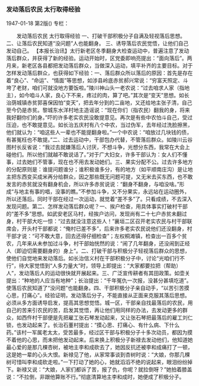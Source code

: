 ### 发动落后农民  太行取得经验

1947-01-18
第2版()
专栏：

　　发动落后农民  太行取得经验
    一、打破干部积极分子自满及轻视落后思想。
    二、让落后农民知道“没问题”人也能翻身。
    三、诱导落后农民觉悟，让他们自己发动自己。
    【本报长治讯】太行新老区冬季翻身大检查运动中，普遍注意了发动落后群众，并获得了新的经验。运动开始时，区党委即响亮提出：“面向落后”。两月来，新老区各县都把发动落后群众，当做深入运动，填平补齐的主要目标。对于怎样发动落后群众，也获得如下经验：一、落后群众所以落后的原因：首先是存在着“良心”、“命运”、“情面”等思想，如涉县岭底赤贫郝兴常说：“穷富天照定、斗垮了老财，咱们可就没地方要饭啦。”陵川神山头一老农说：“过去咱求人家（指地主），如今咱斗人家，良心下不来，疼过的肉，算了吧。”其次是“变天”思想。如长治荫城镇赤贫郭喜保因怕“变天”，把去年分到的二亩地，又还给地主张子清，自己至今仍是赤贫。黎城东水洋村地主造谣说：“现在你们（指农民）翻我的身，将来我好翻你们的身。”吓的许多老实农民没敢提意见。再次是有些中农怕斗自己，受过压迫，也不敢提意见。如长治五庆村有八个中农，当过伪军，去年经过洗脸擦黑，他们就认为：“咱这些人一辈也不能提翻身啦。”一个中农说：“咱放过几块钱的债，有甚冤枉也不敢提。”二、过去运动中，干部包办代替，不管落后群众。如陵川云谷图村长反省说：“我过去就嫌落后人讨厌，不想斗争，光想分东西，我常在大会上碰他们。所以他们就越不敢说话了。”对于广大妇女，许多干部认为：女人们不懂事，过去她们不管事，现在也不用去发动她们。三、果实分配不公。过去许多地方的分配原则是：谁提问题谁分；谁积极谁多分，有的地方（如平顺南庄沟）是让地主把东西变买成米再分给群众，因之那些既无问题可提，又无米去买东西，也不敢发言的赤贫就没有翻身机会，所以许多赤贫说说：“翻身不翻身，与咱没啥。”形成“与地主有事的唱，没事的瞧。”不参加斗争，又不分果实，永远站在运动圈外，所以还落后。同时干部在经过一次运动，就觉着“差不多”了。只看成绩，不去深入发现问题。第二、怎样发动落后群众呢？一、挨户检查，用具体事实打破村干部的“差不多”思想。如武安老区马村，经挨户访问，发现尚有二十七户赤贫未翻过身，村干部大吃一惊：“过去就没注意这些人！”襄垣二区召开老实农民与村干部联席会，开头村干部都说：“俺村已差不多”，后来许多老实农民说他们还没翻身，村干部才说：“可不敢大意，回去还得仔细检查”；左权桐滩镇，检查出一百多个贫农，几年来从未参加过斗争，村干部始恍然的说：“闹了几年翻身，还没闹到正经人（即迫切需要翻身的）身上”。二、打破干部与积极分子轻视落后群众的思想，使他们自觉地来发动落后。如长治信义村在干部积极分子中，讨论“光咱们行不行”，待大家觉悟到“人多力量大”时，领导上即提出：“大家都要拉把（帮助）人”，发动落后人的运动很快就开展起来。三、广泛宣传耕者有其田政策。如壶关提出：“种地的人应当有地种”；长治提出：“千年冤仇一次报，没甚分甚填圪道”。使落后农民知道了“没问题”也能翻身。四、干部积极分子亲自动手，“以苦引苦摸心思，打痛心”。经验证明，发动落后分子，不能直接从正面来克服其落后思想。必须从多方面诱导启发，提高其思想觉悟。城一区，干部亲自找最落后的农民，用自己的苦来引农民的苦，启发其觉悟，再让他们用同样的办法，去发动更多的群众，如西仵村干部便是先把雇工张石琴发动起来，又让张石琴把最落后的雇工刘仁锁，也发动起来了。长治石董村提出：“摸心思、打痛心、有什么病、下什么药。”该村一军属老太太，受苦最多，经过区干部与积极分子十多次动员，都因为摸不着他的心思，而未把他发动起来。后来换上积极分子新禄去发动他们，他知道她最心爱的是那几棵杏树，被地主李和成砍去了，她因反抗还被李和成痛打了一顿，这是她一辈的心头大恨。新禄见了他，从家常事谈到杏树时说：“大娘，你那几棵树可惜叫李和成砍走啦。”一下打动了她的心，她就滔滔不绝的说起来，眼泪纷纷掉下。新禄又说：“大娘，人家们都诉了苦，报了仇，你呢？就拉倒呀？”她拍着膝盖说：“不拉倒，非跟他算账不行。”彻底清算地主李和成时，她便成了积极分子。
